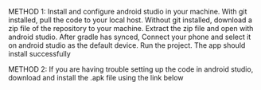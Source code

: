 METHOD 1: 
Install and configure android studio in your machine.
With git installed, pull the code to your local host.
Without git installed, download a zip file of the repository to your machine.
Extract the zip file and open with android studio.
After gradle has synced, Connect your phone and select it on android studio as the default device.
Run the project.
The app should install successfully


METHOD 2:
If you are having trouble setting up the code in android studio, download and install the .apk file using the link below
